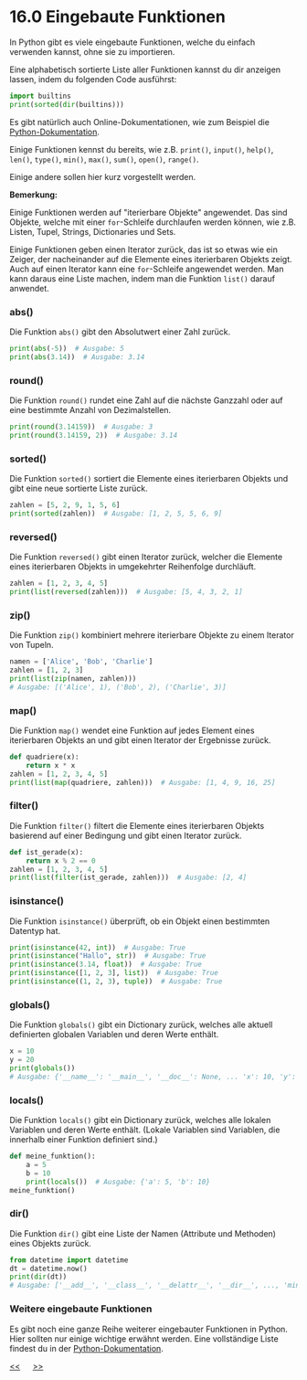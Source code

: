 # 16.0 Eingebaute Funktionen

In Python gibt es viele eingebaute Funktionen,
welche du einfach verwenden kannst, ohne sie zu importieren.

Eine alphabetisch sortierte Liste aller Funktionen kannst du dir anzeigen lassen, 
indem du folgenden Code ausführst:

```python
import builtins
print(sorted(dir(builtins)))
```

Es gibt natürlich auch Online-Dokumentationen,
wie zum Beispiel die 
[Python-Dokumentation](https://docs.python.org/3/library/functions.html).

Einige Funktionen kennst du bereits, wie z.B. 
`print()`, `input()`, `help()`, `len()`, `type()`, 
`min()`, `max()`, `sum()`, `open()`, `range()`.

Einige andere sollen hier kurz vorgestellt werden. 

**Bemerkung:**

Einige Funktionen werden auf "iterierbare Objekte" angewendet.
Das sind Objekte, welche mit einer `for`-Schleife durchlaufen werden können,
wie z.B. Listen, Tupel, Strings, Dictionaries und Sets.

Einige Funktionen geben einen Iterator zurück,
das ist so etwas wie ein Zeiger, 
der nacheinander auf die Elemente eines iterierbaren Objekts zeigt.
Auch auf einen Iterator kann eine `for`-Schleife angewendet werden.
Man kann daraus eine Liste machen, indem man die Funktion `list()` darauf anwendet.

### abs()
Die Funktion `abs()` gibt den Absolutwert einer Zahl zurück.
```python
print(abs(-5))  # Ausgabe: 5
print(abs(3.14))  # Ausgabe: 3.14
```

### round()
Die Funktion `round()` rundet eine Zahl auf die nächste Ganzzahl 
oder auf eine bestimmte Anzahl von Dezimalstellen.
```python
print(round(3.14159))  # Ausgabe: 3
print(round(3.14159, 2))  # Ausgabe: 3.14
```


### sorted()
Die Funktion `sorted()` sortiert die Elemente eines iterierbaren 
Objekts und gibt eine neue sortierte Liste zurück.
```python
zahlen = [5, 2, 9, 1, 5, 6]
print(sorted(zahlen))  # Ausgabe: [1, 2, 5, 5, 6, 9]
```
### reversed()
Die Funktion `reversed()` gibt einen Iterator zurück, 
welcher die Elemente eines iterierbaren Objekts in umgekehrter 
Reihenfolge durchläuft.
```python
zahlen = [1, 2, 3, 4, 5]
print(list(reversed(zahlen)))  # Ausgabe: [5, 4, 3, 2, 1]
```


### zip()
Die Funktion `zip()` kombiniert mehrere iterierbare Objekte 
zu einem Iterator von Tupeln.
```python
namen = ['Alice', 'Bob', 'Charlie']
zahlen = [1, 2, 3]
print(list(zip(namen, zahlen)))
# Ausgabe: [('Alice', 1), ('Bob', 2), ('Charlie', 3)]
```
### map()
Die Funktion `map()` wendet eine Funktion auf jedes Element eines 
iterierbaren Objekts an und gibt einen Iterator der Ergebnisse zurück.
```python
def quadriere(x):
    return x * x
zahlen = [1, 2, 3, 4, 5]
print(list(map(quadriere, zahlen)))  # Ausgabe: [1, 4, 9, 16, 25]
```

### filter()
Die Funktion `filter()` filtert die Elemente eines iterierbaren Objekts 
basierend auf einer Bedingung und gibt einen Iterator zurück.
```python
def ist_gerade(x):
    return x % 2 == 0
zahlen = [1, 2, 3, 4, 5]
print(list(filter(ist_gerade, zahlen)))  # Ausgabe: [2, 4]
```

### isinstance()
Die Funktion `isinstance()` überprüft, 
ob ein Objekt einen bestimmten Datentyp hat.
```python
print(isinstance(42, int))  # Ausgabe: True
print(isinstance("Hallo", str))  # Ausgabe: True
print(isinstance(3.14, float))  # Ausgabe: True
print(isinstance([1, 2, 3], list))  # Ausgabe: True
print(isinstance((1, 2, 3), tuple))  # Ausgabe: True
```

### globals()
Die Funktion `globals()` gibt ein Dictionary zurück,
welches alle aktuell definierten globalen Variablen und deren Werte enthält.
```python
x = 10
y = 20
print(globals())
# Ausgabe: {'__name__': '__main__', '__doc__': None, ... 'x': 10, 'y': 20}
````

### locals()
Die Funktion `locals()` gibt ein Dictionary zurück,
welches alle lokalen Variablen und deren Werte enthält.
(Lokale Variablen sind Variablen,
die innerhalb einer Funktion definiert sind.)

```python
def meine_funktion():
    a = 5
    b = 10
    print(locals())  # Ausgabe: {'a': 5, 'b': 10}
meine_funktion()
```

### dir()
Die Funktion `dir()` gibt eine Liste der Namen (Attribute und Methoden)
eines Objekts zurück.
```python
from datetime import datetime
dt = datetime.now()
print(dir(dt))
# Ausgabe: ['__add__', '__class__', '__delattr__', '__dir__', ..., 'minute', 'month', 'now', ...]
```

### Weitere eingebaute Funktionen
Es gibt noch eine ganze Reihe weiterer eingebauter Funktionen in Python.
Hier sollten nur einige wichtige erwähnt werden.
Eine vollständige Liste findest du in der
[Python-Dokumentation](https://docs.python.org/3/library/functions.html).

[<<](15.1_list_comprehension.md) &emsp; [>>](20.0_Infos_Teil2.md)



